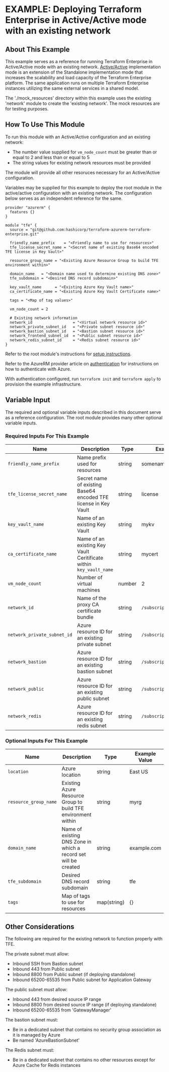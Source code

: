 # EXAMPLE: Deploying Terraform Enterprise in Active/Active mode with an existing network

## About This Example

This example serves as a reference for running Terraform Enterprise in Active/Active mode with an existing network. [Active/Active](https://www.terraform.io/docs/enterprise/before-installing/reference-architecture/azure.html#active-active-implementation-mode) implementation mode is an extension of the Standalone implementation mode that increases the scalability and load capacity of the Terraform Enterprise platform. The same application runs on multiple Terraform Enterprise instances utilizing the same external services in a shared model.

The './mock_resources' directory within this example uses the existing 'network' module to create the 'existing network'. The mock resources are for testing purposes.

## How To Use This Module

To run this module with an Active/Active configuration and an existing network:
* The number value supplied for `vm_node_count` must be greater than or equal to 2 and less than or equal to 5
* The string values for existing network resources must be provided

The module will provide all other resoruces necessary for an Active/Active configuration.

Variables may be supplied for this example to deploy the root module in the active/active configuration with an existing network. The configuration below serves as an independent reference for the same.

```hcl
provider "azurerm" {
  features {}
}

module "tfe" {
  source = "git@github.com:hashicorp/terraform-azurerm-terraform-enterprise.git"

  friendly_name_prefix    = "<Friendly name to use for resources>"
  tfe_license_secret_name = "<Secret name of existing Base64 encoded TFE license in Key Vault>"

  resource_group_name = "<Existing Azure Resource Group to build TFE environment within>"

  domain_name   = "<Domain name used to determine existing DNS zone>"
  tfe_subdomain = "<Desired DNS record subdomain>"

  key_vault_name      = "<Existing Azure Key Vault name>"
  ca_certificate_name = "<Existing Azure Key Vault Certificate name>"

  tags = "<Map of tag values>"

  vm_node_count = 2

  # Existing network information
  network_id                  = "<Virtual network resource id>"
  network_private_subnet_id   = "<Private subnet resource id>"
  network_bastion_subnet_id   = "<Bastion subnet resource id>"
  network_frontend_subnet_id  = "<Public subnet resource id>"
  network_redis_subnet_id     = "<Redis subnet resource id>"
}
```

Refer to the root module's instructions for [setup instructions](../../README.md#How-to-Use-This-Module).

Refer to the AzureRM provider article on [authentication](https://registry.terraform.io/providers/hashicorp/azurerm/latest/docs) for instructions on how to authenticate with Azure.

With authentication configured, run `terraform init` and `terraform apply` to provision the example infrastructure.

## Variable Input

The required and optional variable inputs described in this document serve as a reference configuration. The root module provides many other optional variable inputs.

### Required Inputs For This Example

| Name | Description | Type | Example Value |
|------|-------------|------| ------------- |
| `friendly_name_prefix` | Name prefix used for resources | string | somename |
| `tfe_license_secret_name` | Secret name of existing Base64 encoded TFE license in Key Vault | string | license |
| `key_vault_name` | Name of an existing Key Vault | string | mykv |
| `ca_certificate_name` | Name of an existing Key Vault Ceritificate within `key_vault_name` | string | mycert |
| `vm_node_count` | Number of virtual machines | number | 2 |
| `network_id` | Name of the proxy CA certificate bundle | string | `/subscription/resource/id` |
| `network_private_subnet_id` | Azure resource ID for an existing private subnet | string | `/subscription/resource/id` |
| `network_bastion` | Azure resource ID for an existing bastion subnet | string | `/subscription/resource/id` |
| `network_public` | Azure resource ID for an existing public subnet | string | `/subscription/resource/id` |
| `network_redis` | Azure resource ID for an existing redis subnet | string | `/subscription/resource/id` |

### Optional Inputs For This Example

| Name | Description | Type | Example Value |
|------|-------------|------| ------------- |
| `location` | Azure location | string | East US |
| `resource_group_name` | Existing Azure Resource Group to build TFE environment within | string | myrg |
| `domain_name` | Name of existing DNS Zone in which a record set will be created | string | example.com |
| `tfe_subdomain` | Desired DNS record subdomain | string | tfe |
| `tags` | Map of tags to use for resources | map(string) | {} |

## Other Considerations

The following are required for the existing network to function properly with TFE.

The private subnet must allow:

* Inbound SSH from Bastion subnet
* Inbound 443 from Public subnet
* Inbound 8800 from Public subnet (if deploying standalone)
* Inbound 65200-65535 from Public subnet for Application Gateway

The public subnet must allow:

* Inbound 443 from desired source IP range
* Inbound 8800 from desired source IP range (if deploying standalone)
* Inbound 65200-65535 from 'GatewayManager'

The bastion subnet must:

* Be in a dedicated subnet that contains no security group association as it is managed by Azure
* Be named 'AzureBastionSubnet'

The Redis subnet must:

* Be in a dedicated subnet that contains no other resources except for Azure Cache for Redis instances
